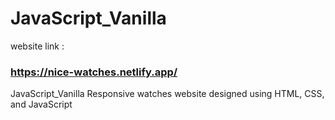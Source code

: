 # JavaScript_Vanilla

website link :
### https://nice-watches.netlify.app/

JavaScript_Vanilla
Responsive watches website designed using HTML, CSS, and JavaScript



